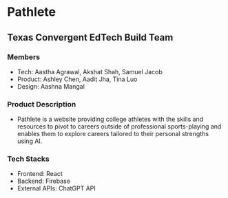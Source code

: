 # Pathlete
## Texas Convergent EdTech Build Team
### Members
- Tech: Aastha Agrawal, Akshat Shah, Samuel Jacob
- Product: Ashley Chen, Aadit Jha, Tina Luo
- Design: Aashna Mangal
### Product Description
- Pathlete is a website providing college athletes with the skills and resources to pivot to careers outside of professional sports-playing and enables them to explore careers tailored to their personal strengths using AI.
### Tech Stacks
- Frontend: React
- Backend: Firebase
- External APIs: ChatGPT API
